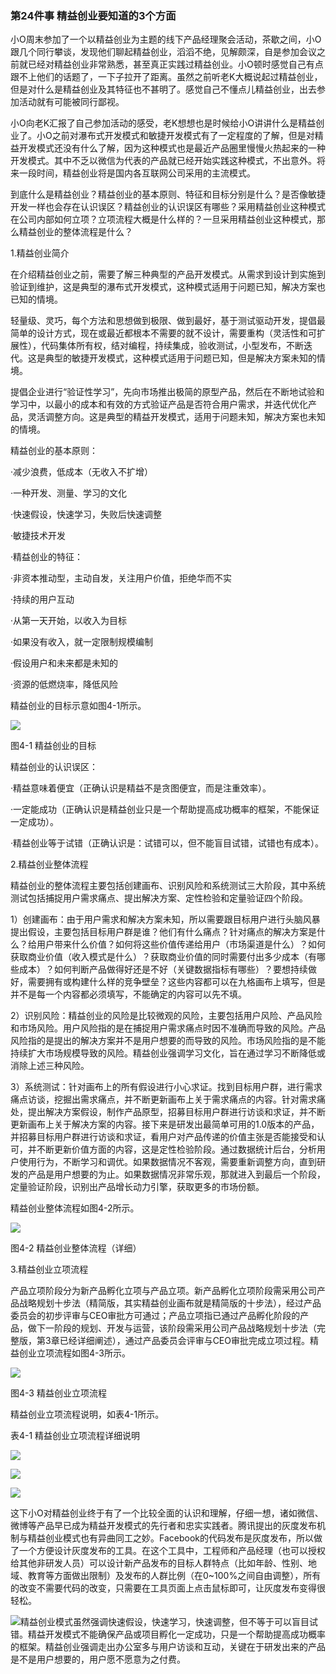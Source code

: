 ### 第24件事 精益创业要知道的3个方面

小O周末参加了一个以精益创业为主题的线下产品经理聚会活动，茶歇之间，小O跟几个同行攀谈，发现他们聊起精益创业，滔滔不绝，见解颇深，自是参加会议之前就已经对精益创业非常熟悉，甚至真正实践过精益创业。小O顿时感觉自己有点跟不上他们的话题了，一下子拉开了距离。虽然之前听老K大概说起过精益创业，但是对什么是精益创业及其特征也不甚明了。感觉自己不懂点儿精益创业，出去参加活动就有可能被同行鄙视。

小O向老K汇报了自己参加活动的感受，老K想想也是时候给小O讲讲什么是精益创业了。小O之前对瀑布式开发模式和敏捷开发模式有了一定程度的了解，但是对精益开发模式还没有什么了解，因为这种模式也是最近产品圈里慢慢火热起来的一种开发模式。其中不乏以微信为代表的产品就已经开始实践这种模式，不出意外。将来一段时间，精益创业将是国内各互联网公司采用的主流模式。

到底什么是精益创业？精益创业的基本原则、特征和目标分别是什么？是否像敏捷开发一样也会存在认识误区？精益创业的认识误区有哪些？采用精益创业这种模式在公司内部如何立项？立项流程大概是什么样的？一旦采用精益创业这种模式，那么精益创业的整体流程是什么？

1.精益创业简介

在介绍精益创业之前，需要了解三种典型的产品开发模式。从需求到设计到实施到验证到维护，这是典型的瀑布式开发模式，这种模式适用于问题已知，解决方案也已知的情境。

轻量级、灵巧，每个方法和思想做到极限、做到最好，基于测试驱动开发，提倡最简单的设计方式，现在或最近都根本不需要的就不设计，需要重构（灵活性和可扩展性），代码集体所有权，结对编程，持续集成，验收测试，小型发布，不断迭代。这是典型的敏捷开发模式，这种模式适用于问题已知，但是解决方案未知的情境。

提倡企业进行“验证性学习”，先向市场推出极简的原型产品，然后在不断地试验和学习中，以最小的成本和有效的方式验证产品是否符合用户需求，并迭代优化产品，灵活调整方向。这是典型的精益开发模式，适用于问题未知，解决方案也未知的情境。

精益创业的基本原则：

·减少浪费，低成本（无收入不扩增）

·一种开发、测量、学习的文化

·快速假设，快速学习，失败后快速调整

·敏捷技术开发

·精益创业的特征：

·非资本推动型，主动自发，关注用户价值，拒绝华而不实

·持续的用户互动

·从第一天开始，以收入为目标

·如果没有收入，就一定限制规模编制

·假设用户和未来都是未知的

·资源的低燃烧率，降低风险

精益创业的目标示意如图4-1所示。

![](images/image01602_jpeg)

图4-1 精益创业的目标

精益创业的认识误区：

·精益意味着便宜（正确认识是精益不是贪图便宜，而是注重效率）。

·一定能成功（正确认识是精益创业只是一个帮助提高成功概率的框架，不能保证一定成功）。

·精益创业等于试错（正确认识是：试错可以，但不能盲目试错，试错也有成本）。

2.精益创业整体流程

精益创业的整体流程主要包括创建画布、识别风险和系统测试三大阶段，其中系统测试包括捕捉用户需求痛点、提出解决方案、定性检验和定量验证四个阶段。

1）创建画布：由于用户需求和解决方案未知，所以需要跟目标用户进行头脑风暴提出假设，主要包括目标用户群是谁？他们有什么痛点？针对痛点的解决方案是什么？给用户带来什么价值？如何将这些价值传递给用户（市场渠道是什么）？如何获取商业价值（收入模式是什么）？获取商业价值的同时需要付出多少成本（有哪些成本）？如何判断产品做得好还是不好（关键数据指标有哪些）？要想持续做好，需要拥有或构建什么样的竞争壁垒？这些内容都可以在九格画布上填写，但是并不是每一个内容都必须填写，不能确定的内容可以先不填。

2）识别风险：精益创业的风险是比较微观的风险，主要包括用户风险、产品风险和市场风险。用户风险指的是在捕捉用户需求痛点时因不准确而导致的风险。产品风险指的是提出的解决方案并不是用户想要的而导致的风险。市场风险指的是不能持续扩大市场规模导致的风险。精益创业强调学习文化，旨在通过学习不断降低或消除上述三种风险。

3）系统测试：针对画布上的所有假设进行小心求证。找到目标用户群，进行需求痛点访谈，挖掘出需求痛点，并不断更新画布上关于需求痛点的内容。针对需求痛处，提出解决方案假设，制作产品原型，招募目标用户群进行访谈和求证，并不断更新画布上关于解决方案的内容。接下来是研发出最简单可用的1.0版本的产品，并招募目标用户群进行访谈和求证，看用户对产品传递的价值主张是否能接受和认可，并不断更新价值方面的内容，这是定性检验阶段。通过数据统计后台，分析用户使用行为，不断学习和调优。如果数据情况不客观，需要重新调整方向，直到研发的产品是用户想要的为止。如果数据情况非常乐观，那就进入到最后一个阶段，定量验证阶段，识别出产品增长动力引擎，获取更多的市场份额。

精益创业整体流程如图4-2所示。

![](images/image01603_jpeg)

图4-2 精益创业整体流程（详细）

3.精益创业立项流程

产品立项阶段分为新产品孵化立项与产品立项。新产品孵化立项阶段需采用公司产品战略规划十步法（精简版，其实精益创业画布就是精简版的十步法），经过产品委员会的初步评审与CEO审批方可通过；产品立项指已通过产品孵化阶段的产品，做下一阶段的规划、开发与运营，该阶段需采用公司产品战略规划十步法（完整版，第3章已经详细阐述），通过产品委员会评审与CEO审批完成立项过程。精益创业立项流程如图4-3所示。

![](images/image01604_jpeg)

图4-3 精益创业立项流程

精益创业立项流程说明，如表4-1所示。

表4-1 精益创业立项流程详细说明

![](images/image01605_jpeg)

![](images/image01606_jpeg)

![](images/image01607_jpeg)

这下小O对精益创业终于有了一个比较全面的认识和理解，仔细一想，诸如微信、微博等产品早已成为精益开发模式的先行者和忠实实践者。腾讯提出的灰度发布机制与精益创业模式也有异曲同工之妙。Facebook的代码发布是灰度发布，所以做了一个方便设计灰度发布的工具。在这个工具中，工程师和产品经理（也可以授权给其他非研发人员）可以设计新产品发布的目标人群特点（比如年龄、性别、地域、教育等方面做出限制）及发布的人群比例（在0~100%之间自由调整），所有的改变不需要代码的改变，只需要在工具页面上点击鼠标即可，让灰度发布变得很轻松。

![](images/image01608_jpeg)精益创业模式虽然强调快速假设，快速学习，快速调整，但不等于可以盲目试错。精益开发模式不能确保产品或项目孵化一定成功，只是一个帮助提高成功概率的框架。精益创业强调走出办公室多与用户访谈和互动，关键在于研发出来的产品是不是用户想要的，用户愿不愿意为之付费。
